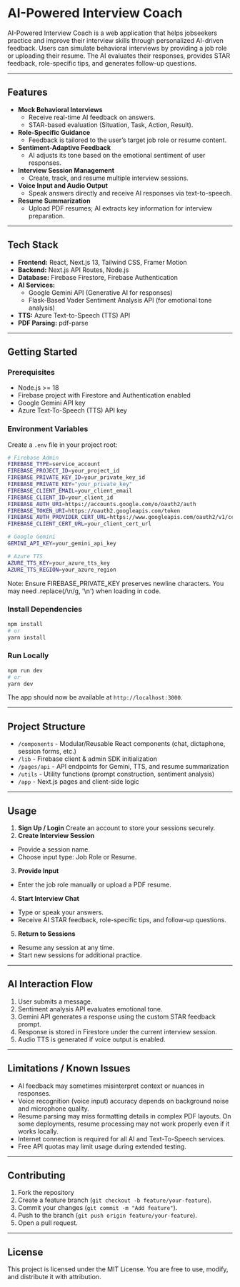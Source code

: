 # AI-Powered Interview Coach

AI-Powered Interview Coach is a web application that helps jobseekers practice and improve their interview skills through personalized AI-driven feedback. Users can simulate behavioral interviews by providing a job role or uploading their resume. The AI evaluates their responses, provides STAR feedback, role-specific tips, and generates follow-up questions.


---


## Features
- **Mock Behavioral Interviews**
    - Receive real-time AI feedback on answers.
    - STAR-based evaluation (Situation, Task, Action, Result).
- **Role-Specific Guidance**
    - Feedback is tailored to the user’s target job role or resume content.
- **Sentiment-Adaptive Feedback**
    - AI adjusts its tone based on the emotional sentiment of user responses.
- **Interview Session Management**
    - Create, track, and resume multiple interview sessions.
- **Voice Input and Audio Output**
    - Speak answers directly and receive AI responses via text-to-speech.
- **Resume Summarization**
    - Upload PDF resumes; AI extracts key information for interview preparation.

---


## Tech Stack
- **Frontend:** React, Next.js 13, Tailwind CSS, Framer Motion
- **Backend:** Next.js API Routes, Node.js
- **Database:** Firebase Firestore, Firebase Authentication
- **AI Services:**
    - Google Gemini API (Generative AI for responses)
    - Flask-Based Vader Sentiment Analysis API (for emotional tone analysis)
- **TTS:** Azure Text-to-Speech (TTS) API
- **PDF Parsing:** pdf-parse


---

## Getting Started

### Prerequisites
- Node.js >= 18
- Firebase project with Firestore and Authentication enabled
- Google Gemini API key
- Azure Text-To-Speech (TTS) API key

### Environment Variables
Create a ```.env``` file in your project root:
```bash
# Firebase Admin
FIREBASE_TYPE=service_account
FIREBASE_PROJECT_ID=your_project_id
FIREBASE_PRIVATE_KEY_ID=your_private_key_id
FIREBASE_PRIVATE_KEY="your_private_key"
FIREBASE_CLIENT_EMAIL=your_client_email
FIREBASE_CLIENT_ID=your_client_id
FIREBASE_AUTH_URI=https://accounts.google.com/o/oauth2/auth
FIREBASE_TOKEN_URI=https://oauth2.googleapis.com/token
FIREBASE_AUTH_PROVIDER_CERT_URL=https://www.googleapis.com/oauth2/v1/certs
FIREBASE_CLIENT_CERT_URL=your_client_cert_url

# Google Gemini
GEMINI_API_KEY=your_gemini_api_key

# Azure TTS
AZURE_TTS_KEY=your_azure_tts_key
AZURE_TTS_REGION=your_azure_region
```

Note: Ensure FIREBASE_PRIVATE_KEY preserves newline characters. You may need .replace(/\\n/g, '\n') when loading in code.

### Install Dependencies
```bash
npm install
# or
yarn install
```

### Run Locally
```bash
npm run dev
# or
yarn dev
```

The app should now be available at ```http://localhost:3000```.

---

## Project Structure
- ```/components``` - Modular/Reusable React components (chat, dictaphone, session forms, etc.)
- ```/lib``` - Firebase client & admin SDK initialization
- ```/pages/api``` - API endpoints for Gemini, TTS, and resume summarization
- ```/utils``` - Utility functions (prompt construction, sentiment analysis)
- ```/app``` - Next.js pages and client-side logic


---


## Usage
1. **Sign Up / Login**
Create an account to store your sessions securely.
2. **Create Interview Session**
- Provide a session name.
- Choose input type: Job Role or Resume.
3. **Provide Input**
- Enter the job role manually or upload a PDF resume.
4. **Start Interview Chat**
- Type or speak your answers.
- Receive AI STAR feedback, role-specific tips, and follow-up questions.
5. **Return to Sessions**
- Resume any session at any time.
- Start new sessions for additional practice.

---

## AI Interaction Flow
1. User submits a message.
2. Sentiment analysis API evaluates emotional tone.
3. Gemini API generates a response using the custom STAR feedback prompt.
4. Response is stored in Firestore under the current interview session.
5. Audio TTS is generated if voice output is enabled.


---


## Limitations / Known Issues
- AI feedback may sometimes misinterpret context or nuances in responses.
- Voice recognition (voice input) accuracy depends on background noise and microphone quality.
- Resume parsing may miss formatting details in complex PDF layouts. On some deployments, resume processing may not work properly even if it works locally.
- Internet connection is required for all AI and Text-To-Speech services.
- Free API quotas may limit usage during extended testing.


---

## Contributing
1. Fork the repository
2. Create a feature branch (```git checkout -b feature/your-feature```).
3. Commit your changes (```git commit -m "Add feature"```).
4. Push to the branch (```git push origin feature/your-feature```).
5. Open a pull request.

---

## License
This project is licensed under the MIT License.
You are free to use, modify, and distribute it with attribution.
